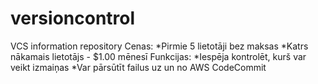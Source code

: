 # versioncontrol
VCS information repository
Cenas: *Pirmie 5 lietotāji bez maksas
*Katrs nākamais lietotājs - $1.00 mēnesī
Funkcijas: *Iespēja kontrolēt, kurš var veikt izmaiņas
*Var pārsūtīt failus uz un no AWS CodeCommit
